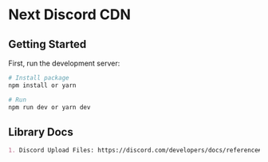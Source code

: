 # Next Discord CDN

## Getting Started

First, run the development server:

```bash
# Install package
npm install or yarn

# Run
npm run dev or yarn dev
```

## Library Docs

```md
1. Discord Upload Files: https://discord.com/developers/docs/reference#uploading-files
```
